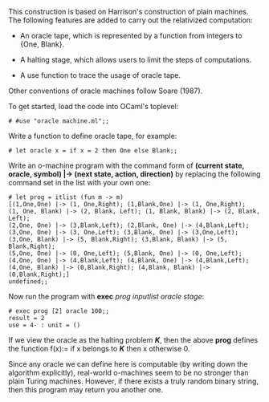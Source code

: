 This construction is based on Harrison's construction of plain machines. The following features are added to carry out the relativized computation:- An oracle tape, which is represented by a function from integers to {One, Blank}.- A halting stage, which allows users to limit the steps of computations.- A use function to trace the usage of oracle tape.Other conventions of oracle machines follow Soare (1987).To get started, load the code into OCaml's toplevel:    # #use "oracle machine.ml";;Write a function to define oracle tape, for example:    # let oracle x = if x = 2 then One else Blank;;Write an o-machine program with the command form of **(current state, oracle, symbol) |-> (next state, action, direction)** by replacing the following command set in the list with your own one:    # let prog = itlist (fun m -> m)    [(1,One,One) |-> (1, One,Right); (1,Blank,One) |-> (1, One,Right);    (1, One, Blank) |-> (2, Blank, Left); (1, Blank, Blank) |-> (2, Blank, Left);    (2,One, One) |-> (3,Blank,Left); (2,Blank, One) |-> (4,Blank,Left);    (3,One, One) |-> (3, One,Left); (3,Blank, One) |-> (3,One,Left);    (3,One, Blank) |-> (5, Blank,Right); (3,Blank, Blank) |-> (5, Blank,Right);    (5,One, One) |-> (0, One,Left); (5,Blank, One) |-> (0, One,Left);    (4,One, One) |-> (4,Blank,Left); (4,Blank, One) |-> (4,Blank,Left);    (4,One, Blank) |-> (0,Blank,Right); (4,Blank, Blank) |-> (0,Blank,Right);]    undefined;;Now run the program with **exec** *prog* *inputlist* *oracle* *stage*:    # exec prog [2] oracle 100;;    result = 2    use = 4- : unit = ()If we view the oracle as the halting problem ***K***, then the above **prog** defines the function f(x):= if x belongs to ***K*** then x otherwise 0.Since any oracle we can define here is computable (by writing down the algorithm explicitly), real-world o-machines seem to be no stronger than plain Turing machines. However, if there exists a truly random binary string, then this program may return you another one.